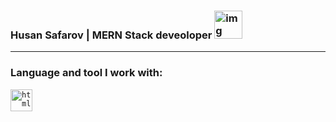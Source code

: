 ### Husan Safarov | MERN Stack deveoloper <img src="https://media3.giphy.com/media/gM5qFksULw54NMWyry/giphy.gif?cid=ecf05e47wsiw601rx0zn86j5v82in4pf3bper6qhqerfaooo&ep=v1_stickers_search&rid=giphy.gif&ct=s" alt="img" width="45px" >

<hr/>


### Language and tool I work with:

<code><img src="https://www.freepnglogos.com/uploads/html5-logo-png/html5-logo-devextreme-multi-purpose-controls-html-javascript-3.png" alt="html" width="35px" /> </code>
